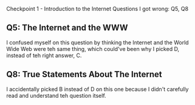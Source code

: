 Checkpoint 1 - Introduction to the Internet
Questions I got wrong: Q5, Q8

## Q5: The Internet and the WWW
 I confused myself on this question by thinking the Internet and the World Wide Web were teh same thing, which could've been why I picked D, instead of teh right answer, C.

## Q8: True Statements About The Internet
I accidentally picked B instead of D on this one because I didn't carefully read and understand teh question itself.
